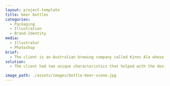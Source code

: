 ```yaml
---
layout: project-template
title: beer bottles
categories:
  - Packaging
  - Illustration
  - Brand-Identity
media:
  - Illustrator
  - Photoshop
brief:
  - The client is an Australian brewing company called Kinns Ale whose core values revolve around creating premium hand-crafted beers that are suitable for the Australian palate.
solution:
  - The client had two unique characteristics that helped with the design concept. Firstly they were originally Scottish settlers. Secondly, their beer is famous for being brewed with water from a secret spring. I wanted to have a strong bond between water, Australia and Scotland.  So my new beer is called Fiere (pronounced feer) – Scottish word for comrade, mate or companion. And My logo is a Scottish otter and an Australian Platypus frolicking in the water together.

image_path: ./assets/images/bottle-beer-scene.jpg
---
```

